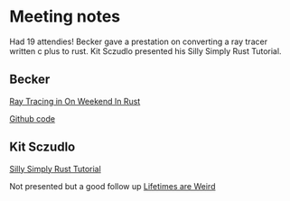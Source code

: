 # Meeting notes

Had 19 attendies! Becker gave a prestation on converting a ray tracer written c plus to rust. Kit Sczudlo presented 
his Silly Simply Rust Tutorial.

## Becker
[Ray Tracing in On Weekend In Rust](https://docs.google.com/a/deathbyescalator.com/presentation/d/1eR1bm1-X0sJR1rx4Ifo0tN3pyPWFtp6mZlYVhz8Uogc/edit?usp=sharing)

[Github code](https://github.com/sbeckeriv/Ray-Tracing-in-One-Weekend-in-Rust/)


## Kit Sczudlo

[Silly Simply Rust Tutorial](https://gist.github.com/kscz/9e583e538f733ad53e21) 


Not presented but a good follow up [Lifetimes are Weird](https://gist.github.com/kscz/76a31c068daea8341b4812d56515bd65)
